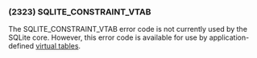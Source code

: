 ### (2323\) SQLITE\_CONSTRAINT\_VTAB



 The SQLITE\_CONSTRAINT\_VTAB error code is not currently used
 by the SQLite core. However, this error code is available for use
 by application\-defined [virtual tables](vtab.html).




